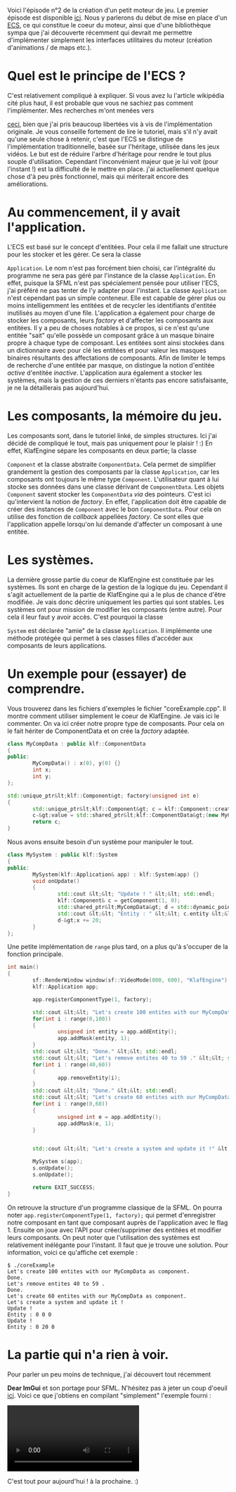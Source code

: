 Voici l'épisode n°2 de la création d'un petit moteur de jeu. Le premier épisode est disponible [ici][1]. Nous y parlerons du début de mise en place d'un [ECS][2], ce qui constitue le coeur du moteur, ainsi que d'une bibliothèque sympa que j'ai découverte récemment qui devrait me permettre d'implémenter simplement les interfaces utilitaires du moteur (création d'animations / de maps etc.). <!-- more -->

# Quel est le principe de l'ECS ? 
C'est relativement compliqué à expliquer. Si vous avez lu l'article wikipédia cité plus haut, il est probable que vous ne sachiez pas comment l'implémenter. Mes recherches m'ont menées vers 

[ceci][3], bien que j'ai pris beaucoup libertées vis à vis de l'implémentation originale. Je vous conseille fortement de lire le tutoriel, mais s'il n'y avait qu'une seule chose à retenir, c'est que l'ECS se distingue de l'implémentation traditionnelle, basée sur l'héritage, utilisée dans les jeux vidéos. Le but est de réduire l'arbre d'héritage pour rendre le tout plus souple d'utilisation. Cependant l'inconvénient majeur que je lui voit (pour l'instant !) est la difficulté de le mettre en place. j'ai actuellement quelque chose d'à peu près fonctionnel, mais qui mériterait encore des améliorations. 
# Au commencement, il y avait l'application. 
L'ECS est basé sur le concept d'entitées. Pour cela il me fallait une structure pour les stocker et les gérer. Ce sera la classe 

`Application`. Le nom n'est pas forcément bien choisi, car l'intégralité du programme ne sera pas géré par l'instance de la classe `Application`. En effet, puisque la SFML n'est pas spécialement pensée pour utiliser l'ECS, j'ai préféré ne pas tenter de l'y adapter pour l'instant. La classe `Application` n'est cependant pas un simple conteneur. Elle est capable de gérer plus ou moins intelligemment les entitées et de recycler les identifiants d'entitée inutilisés au moyen d'une file. L'application a également pour charge de stocker les composants, leurs *factory* et d'affecter les composants aux entitées. Il y a peu de choses notables à ce propos, si ce n'est qu'une entitée "sait" qu'elle possède un composant grâce à un masque binaire propre à chaque type de composant. Les entitées sont ainsi stockées dans un dictionnaire avec pour clé les entitées et pour valeur les masques binaires résultants des affectations de composants. Afin de limiter le temps de recherche d'une entitée par masque, on distingue la notion d'entitée *active* d'entitée *inactive*. L'application aura également a stocker les systèmes, mais la gestion de ces derniers n'étants pas encore satisfaisante, je ne la détaillerais pas aujourd'hui. 
# Les composants, la mémoire du jeu. 
Les composants sont, dans le tutoriel linké, de simples structures. Ici j'ai décidé de compliqué le tout, mais pas uniquement pour le plaisir ! :) En effet, KlafEngine sépare les composants en deux partie; la classe 

`Component` et la classe abstraite `ComponentData`. Cela permet de simplifier grandement la gestion des composants par la classe `Application`, car les composants ont toujours le même type `Component`. L'utilisateur quant à lui stocke ses données dans une classe dérivant de `ComponentData`. Les objets `Component` savent stocker les `ComponentData` *via* des pointeurs. C'est ici qu'intervient la notion de *factory*. En effet, l'application doit être capable de créer des instances de `Component` avec le bon `ComponentData`. Pour cela on utilise des fonction de *callback* appellées *factory*. Ce sont elles que l'application appelle lorsqu'on lui demande d'affecter un composant à une entitée. 
# Les systèmes. 
La dernière grosse partie du coeur de KlafEngine est constituée par les systèmes. Ils sont en charge de la gestion de la logique du jeu. Cependant il s'agit actuellement de la partie de KlafEngine qui a le plus de chance d'être modifiée. Je vais donc décrire uniquement les parties qui sont stables. Les systèmes ont pour mission de modifier les composants (entre autre). Pour cela il leur faut y avoir accès. C'est pourquoi la classe 

`System` est déclarée "amie" de la classe `Application`. Il implémente une méthode protégée qui permet à ses classes filles d'accéder aux composants de leurs applications. 
# Un exemple pour (essayer) de comprendre. 
Vous trouverez dans les fichiers d'exemples le fichier "coreExample.cpp". Il montre comment utiliser simplement le coeur de KlafEngine. Je vais ici le commenter. On va ici créer notre propre type de composants. Pour cela on le fait hériter de ComponentData et on crée la *factory* adaptée. 

```c++
class MyCompData : public klf::ComponentData
{
public:
        MyCompData() : x(0), y(0) {}
        int x;
        int y;
};

std::unique_ptr&lt;klf::Component&gt; factory(unsigned int e)
{
        std::unique_ptr&lt;klf::Component&gt; c = klf::Component::createEmptyComponent(e);
        c-&gt;value = std::shared_ptr&lt;klf::ComponentData&gt;(new MyCompData());
        return c;
}
```

Nous avons ensuite besoin d'un système pour manipuler le tout. 

```c++
class MySystem : public klf::System
{
public:
        MySystem(klf::Application& app) : klf::System(app) {}
        void onUpdate()
        {
                std::cout &lt;&lt; "Update ! " &lt;&lt; std::endl;
                klf::Component& c = getComponent(1, 0);
                std::shared_ptr&lt;MyCompData&gt; d = std::dynamic_pointer_cast&lt;MyCompData&gt;(c.value);
                std::cout &lt;&lt; "Entity : " &lt;&lt; c.entity &lt;&lt; " " &lt;&lt; d-&gt;x &lt;&lt; " " &lt;&lt; d-&gt;y &lt;&lt; std::endl;
                d-&gt;x += 20;
        }
};
```

Une petite implémentation de `range` plus tard, on a plus qu'à s'occuper de la fonction principale. 

```c++
int main()
{
        sf::RenderWindow window(sf::VideoMode(800, 600), "KlafEngine");
        klf::Application app;

        app.registerComponentType(1, factory);

        std::cout &lt;&lt; "Let's create 100 entites with our MyCompData as component." &lt;&lt; std::endl;
        for(int i : range(0,100))
        {
                unsigned int entity = app.addEntity();
                app.addMask(entity, 1);
        }
        std::cout &lt;&lt; "Done." &lt;&lt; std::endl;
        std::cout &lt;&lt; "Let's remove entites 40 to 59 ." &lt;&lt; std::endl;
        for(int i : range(40,60))
        {
                app.removeEntity(i);
        }
        std::cout &lt;&lt; "Done." &lt;&lt; std::endl;
        std::cout &lt;&lt; "Let's create 60 entites with our MyCompData as component." &lt;&lt; std::endl;
        for(int i : range(0,60))
        {
                unsigned int e = app.addEntity();
                app.addMask(e, 1);
        }


        std::cout &lt;&lt; "Let's create a system and update it !" &lt;&lt; std::endl;

        MySystem s(app);
        s.onUpdate();
        s.onUpdate();

        return EXIT_SUCCESS;
}
```

On retrouve la structure d'un programme classique de la SFML. On pourra noter `app.registerComponentType(1, factory);` qui permet d'enregistrer notre composant en tant que composant auprès de l'application avec le flag 1. Ensuite on joue avec l'API pour créer/supprimer des entitées et modifier leurs composants. On peut noter que l'utilisation des systèmes est relativement inélégante pour l'instant. Il faut que je trouve une solution. Pour information, voici ce qu'affiche cet exemple : 

```shell
$ ./coreExample 
Let's create 100 entites with our MyCompData as component.
Done.
Let's remove entites 40 to 59 .
Done.
Let's create 60 entites with our MyCompData as component.
Let's create a system and update it !
Update ! 
Entity : 0 0 0
Update ! 
Entity : 0 20 0
```

# La partie qui n'a rien à voir. 
Pour parler un peu moins de technique, j'ai découvert tout récemment 

**Dear ImGui** et son portage pour SFML. N'hésitez pas à jeter un coup d'oeuil [ici][4]. Voici ce que j'obtiens en compilant "simplement" l'exemple fourni : 

<video controls>
<source src="/media/article/19/attachments/ImGui1.mp4" type="video/mp4">
</video>

C'est tout pour aujourd'hui ! à la prochaine. :)

 [1]: http://sivigik.com/2016/05/chroniques-de-creation-dun-petit-moteur-de-jeu-episode-1/
 [2]: https://en.wikipedia.org/wiki/Entity_component_system
 [3]: http://www.gamedev.net/page/resources/_/technical/game-programming/understanding-component-entity-systems-r3013
 [4]: https://eliasdaler.wordpress.com/2016/05/31/imgui-sfml-tutorial-part-1/
